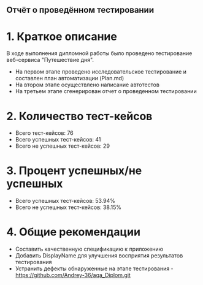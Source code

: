 ## Отчёт о проведённом тестировании ##

# 1. Краткое описание #

В ходе выполнения дипломной работы было проведено тестирование веб-сервиса "Путешествие дня".

* На первом этапе проведено исследовательское тестирование и составлен план автоматизации (Plan.md)
* На втором этапе осуществлено написание автотестов
* На третьем этапе сгенерирован отчет о проведенном тестировании

# 2. Количество тест-кейсов #

* Всего тест-кейсов: 76
* Всего успешных тест-кейсов: 41
* Всего не успешных тест-кейсов: 29

# 3. Процент успешных/не успешных #

* Всего успешных тест-кейсов: 53.94%
* Всего не успешных тест-кейсов: 38.15%

# 4. Общие рекомендации #

* Составить качественную спецификацию к приложению
* Добавить DisplayName для улучшения восприятия результатов тестирования
* Устранить дефекты обнаруженные на этапе тестирования - https://github.com/Andrey-36/aqa_Diplom.git